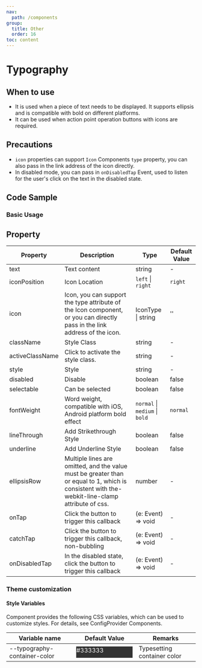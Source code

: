 ```yaml
---
nav:
  path: /components
group:
  title: Other
  order: 16
toc: content
---
```


# Typography

## When to use

- It is used when a piece of text needs to be displayed. It supports ellipsis and is compatible with bold on different platforms.
- It can be used when action point operation buttons with icons are required.

## Precautions

- `icon` properties can support `Icon` Components `type` property, you can also pass in the link address of the icon directly.
- In disabled mode, you can pass in `onDisabledTap` Event, used to listen for the user's click on the text in the disabled state.

## Code Sample

### Basic Usage

<code src='../../demo/pages/Typography/index'></code>

## Property

| Property        | Description                                                                                                                                    | Type                           | Default Value |
| --------------- | ---------------------------------------------------------------------------------------------------------------------------------------------- | ------------------------------ | ------------- |
| text            | Text content                                                                                                                                   | string                         | -             |
| iconPosition    | Icon Location                                                                                                                                  | `left` \| `right`              | `right`       |
| icon            | Icon, you can support the type attribute of the Icon component, or you can directly pass in the link address of the icon.                      | IconType \| string             | ''            |
| className       | Style Class                                                                                                                                    | string                         | -             |
| activeClassName | Click to activate the style class.                                                                                                             | string                         | -             |
| style           | Style                                                                                                                                          | string                         | -             |
| disabled        | Disable                                                                                                                                        | boolean                        | false         |
| selectable      | Can be selected                                                                                                                                | boolean                        | false         |
| fontWeight      | Word weight, compatible with iOS, Android platform bold effect                                                                                 | `normal` \| `medium` \| `bold` | `normal`      |
| lineThrough     | Add Strikethrough Style                                                                                                                        | boolean                        | false         |
| underline       | Add Underline Style                                                                                                                            | boolean                        | false         |
| ellipsisRow     | Multiple lines are omitted, and the value must be greater than or equal to 1, which is consistent with the-webkit-line-clamp attribute of css. | number                         | -             |
| onTap           | Click the button to trigger this callback                                                                                                      | (e: Event) => void             | -             |
| catchTap        | Click the button to trigger this callback, non-bubbling                                                                                        | (e: Event) => void             | -             |
| onDisabledTap   | In the disabled state, click the button to trigger this callback                                                                               | (e: Event) => void             | -             |

### Theme customization

#### Style Variables

Component provides the following CSS variables, which can be used to customize styles. For details, see ConfigProvider Components.

| Variable name                | Default Value                                                                                     | Remarks                     |
| ---------------------------- | ------------------------------------------------------------------------------------------------- | --------------------------- |
| --typography-container-color | <div style="width: 150px; height: 30px; background-color: #333333; color: #ffffff;">#333333</div> | Typesetting container color |

